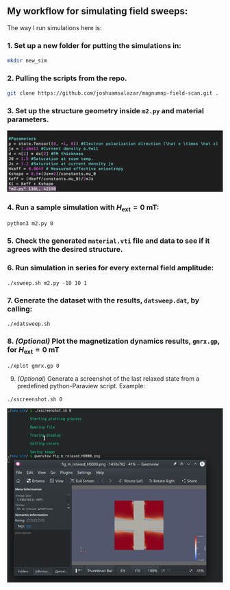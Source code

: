 ## My workflow for simulating field sweeps:

The way I run simulations here is: 
 ### 1. Set up a new folder for putting the simulations in:

```bash
mkdir new_sim
```

### 2. Pulling the scripts from the repo.
```bash
git clone https://github.com/joshuamsalazar/magnumnp-field-scan.git .
```

### 3. Set up the structure geometry inside `m2.py` and material parameters.

![Material parameters in the simulation script](../assets/workflow_002.png)

### 4.  Run a sample simulation with $H_\text{ext}=0 \text{ mT}$: 
 
```
python3 m2.py 0
```
 
### 5. Check the generated `material.vti` file and data to see if it agrees with the desired structure.

### 6. Run simulation in series for every external field amplitude:
 ```
./xsweep.sh m2.py -10 10 1
```
 
### 7. Generate the dataset with the results, `datsweep.dat`, by calling:
```
./xdatsweep.sh
```

### 8. _(Optional)_ Plot the magnetization dynamics results, `gmrx.gp`, for  $H_\text{ext}=0 \text{ mT}$ 
```
./xplot gmrx.gp 0
```

9. _(Optional)_ Generate a screenshot of the last relaxed state from a predefined python-Paraview script. Example:
```
./xscreenshot.sh 0
```

![Screenshot sample generation](../assets/workflow_0xx.png)
